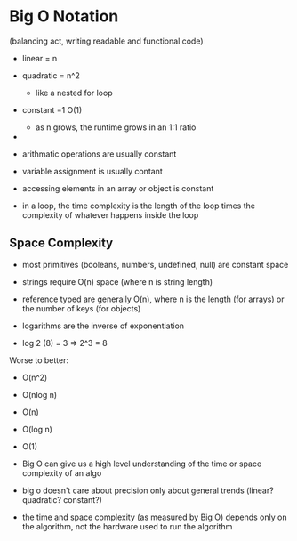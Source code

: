 # Big O Notation

(balancing act, writing readable and functional code)

- linear = n
- quadratic = n^2 
    - like a nested for loop
- constant =1 O(1)
    - as n grows, the runtime grows in an 1:1 ratio
- 

- arithmatic operations are usually constant
- variable assignment is usually contant
- accessing elements in an array or object is constant
- in a loop, the time complexity is the length of the loop times the complexity of whatever happens inside the loop

## Space Complexity
- most primitives (booleans, numbers, undefined, null) are constant space
- strings require O(n) space (where n is string length)
- reference typed are generally O(n), where n is the length (for arrays) or the number of keys (for objects)


- logarithms are the inverse of exponentiation 
- log 2 (8) = 3 => 2^3 = 8

Worse to better:
- O(n^2)
- O(nlog n)
- O(n)
- O(log n)
- O(1)

- Big O can give us a high level understanding of the time or space complexity of an algo
- big o doesn't care about precision only about general trends (linear? quadratic? constant?)
- the time and space complexity (as measured by Big O) depends only on the algorithm, not the hardware used to run the algorithm


